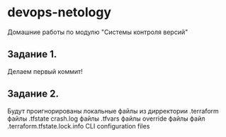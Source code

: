 # devops-netology
Домашние работы по модулю "Системы контроля версий"

## Задание 1. 

Делаем первый коммит!

## Задание 2.

Будут проигнорированы локальные файлы из дирректории .terraform
файлы .tfstate
crash.log файлы
.tfvars файлы
override файлы
файл .terraform.tfstate.lock.info
CLI configuration files